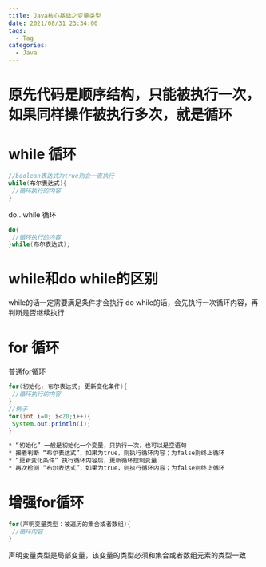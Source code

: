 ```yaml
---
title: Java核⼼基础之变量类型
date: 2021/08/31 23:34:00
tags:
  - Tag
categories:
  - Java
---
```


# 原先代码是顺序结构，只能被执⾏⼀次，如果同样操作被执⾏多次，就是循环
# while 循环
```java
//boolean表达式为true则会⼀直执⾏
while(布尔表达式){
 //循环执⾏的内容
}
```

do…while 循环
```java
do{
 //循环执⾏的内容
}while(布尔表达式);
```

# while和do while的区别
while的话⼀定需要满⾜条件才会执⾏
do while的话，会先执⾏⼀次循环内容，再判断是否继续执⾏

# for 循环
普通for循环
```java
for(初始化; 布尔表达式; 更新变化条件){
 //循环执⾏的内容
}
//例⼦
for(int i=0; i<20;i++){
 System.out.println(i);
}
```
```bash
* “初始化” ⼀般是初始化⼀个变量，只执⾏⼀次，也可以是空语句
* 接着判断 “布尔表达式”，如果为true，则执⾏循环内容；为false则终⽌循环
* “更新变化条件” 执⾏循环内容后，更新循环控制变量
* 再次检测 “布尔表达式”，如果为true，则执⾏循环内容；为false则终⽌循环
```
# 增强for循环
```java
for(声明变量类型：被遍历的集合或者数组){
 //循环内容
}
```
声明变量类型是局部变量，该变量的类型必须和集合或者数组元素的类型⼀致